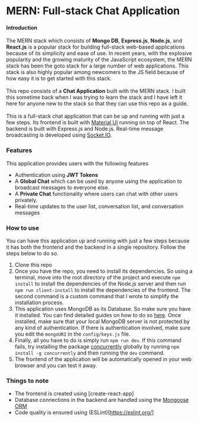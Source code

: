 # MERN: Full-stack Chat Application

#### Introduction

The MERN stack which consists of **Mongo DB**, **Express.js**, **Node.js**, and **React.js** is a popular stack for building full-stack web-based applications because of its simplicity and ease of use. In recent years, with the explosive popularity and the growing maturity of the JavaScript ecosystem, the MERN stack has been the goto stack for a large number of web applications. This stack is also highly popular among newcomers to the JS field because of how easy it is to get started with this stack.
<br/><br/>
This repo consists of a **Chat Application** built with the MERN stack. I built this sometime back when I was trying to learn the stack and I have left it here for anyone new to the stack so that they can use this repo as a guide.
<br/><br/>
This is a full-stack chat application that can be up and running with just a few steps. 
Its frontend is built with [Material UI](https://material-ui.com/) running on top of React.
The backend is built with Express.js and Node.js.
Real-time message broadcasting is developed using [Socket.IO](https://socket.io/).

### Features

This application provides users with the following features
<br/>
* Authentication using **JWT Tokens**
* A **Global Chat** which can be used by anyone using the application to broadcast messages to everyone else.
* A **Private Chat** functionality where users can chat with other users privately.
* Real-time updates to the user list, conversation list, and conversation messages


### How to use

You can have this application up and running with just a few steps because it has both the frontend and the backend in a single repository. Follow the steps below to do so.

1. Clone this repo
2. Once you have the repo, you need to install its dependencies. So using a terminal, move into the root directory of the project and execute `npm install` to install the dependencies of the Node.js server and then run `npm run client-install` to install the dependencies of the frontend. The second command is a custom command that I wrote to simplify the installation process.
3. This application uses MongoDB as its Database. So make sure you have it installed. You can find detailed guides on how to do so [here](https://docs.mongodb.com/manual/administration/install-community/). Once installed, make sure that your local MongoDB server is not protected by any kind of authentication. If there is authentication involved, make sure you edit the `mongoURI` in the `config/keys.js` file.
4. Finally, all you have to do is simply run `npm run dev`. If this command fails, try installing the package [concurrently](https://www.npmjs.com/package/concurrently) globally by running `npm install -g concurrently` and then running the `dev` command.
5. The frontend of the application will be automatically opened in your web browser and you can test it away.


### Things to note

* The frontend is created using [create-react-app]
* Database connections in the backend are handled using the [Mongoose ORM](https://mongoosejs.com/)
* Code quality is ensured using (ESLint)[https://eslint.org/]